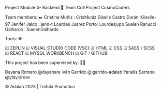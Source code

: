 Project Module 4- Backend 🚧
Team Coll Project CosmoCoders


Team members: ✒️
Cristina Muñiz : CrisMuniz
Giselle Castro Durán :Giselle-97
Jenifer Jaldo : jenn-t
Lourdes Juarez Porto: Lourdesjupo
Suelen Ranucci Galhardo : SuelenGalhardo

Tools: ⚒️

☑ ZEPLIN
☑ VISUAL STUDIO CODE (VSC)
☑ HTML 
☑ CSS
☑ SASS / SCSS
☑ REACT
☑ MYSQL WORKBENCH
☑ GIT / GITHUB


This project has been supervised by: 👩‍🏫

Dayana Romero @dayanare
Iván Garrido @igarrido-adalab
Yanelis Serrano @ytaylordev

© Adalab 2023 | Trótula Promotion
